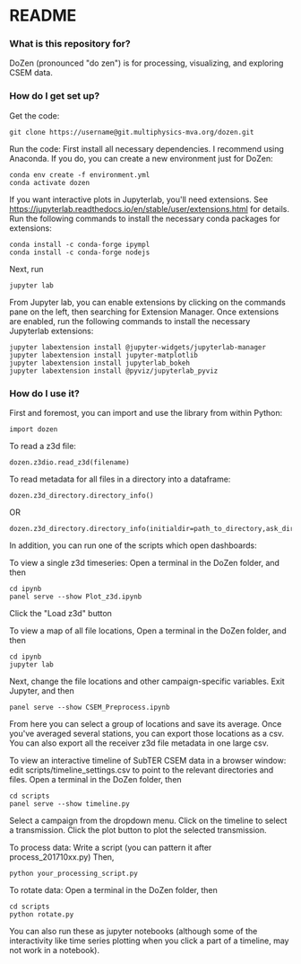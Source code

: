 # README #

### What is this repository for? ###

DoZen (pronounced "do zen") is for processing, visualizing, and exploring CSEM data. 

### How do I get set up? ###

Get the code:
```
git clone https://username@git.multiphysics-mva.org/dozen.git
```


Run the code:
First install all necessary dependencies. I recommend using Anaconda. If you do, you can create a new environment just for DoZen:
```
conda env create -f environment.yml
conda activate dozen
```
If you want interactive plots in Jupyterlab, you'll need extensions.
See https://jupyterlab.readthedocs.io/en/stable/user/extensions.html for details.
Run the following commands to install the necessary conda packages for extensions:
```
conda install -c conda-forge ipympl
conda install -c conda-forge nodejs
```
Next, run
```
jupyter lab
```
From Jupyter lab, you can enable extensions by clicking on the commands pane on the left, then searching for Extension Manager.
Once extensions are enabled, run the following commands to install the necessary Jupyterlab extensions:
```
jupyter labextension install @jupyter-widgets/jupyterlab-manager
jupyter labextension install jupyter-matplotlib
jupyter labextension install jupyterlab_bokeh
jupyter labextension install @pyviz/jupyterlab_pyviz
```

### How do I use it? ###

First and foremost, you can import and use the library from within Python:
```
import dozen
```

To read a z3d file:
```
dozen.z3dio.read_z3d(filename)
```

To read metadata for all files in a directory into a dataframe:
```
dozen.z3d_directory.directory_info()
```
OR
```
dozen.z3d_directory.directory_info(initialdir=path_to_directory,ask_dir=False)
```

In addition, you can run one of the scripts which open dashboards:

To view a single z3d timeseries:
Open a terminal in the DoZen folder, and then
```
cd ipynb
panel serve --show Plot_z3d.ipynb
```
Click the "Load z3d" button

To view a map of all file locations,
Open a terminal in the DoZen folder, and then
```
cd ipynb
jupyter lab
```
Next, change the file locations and other campaign-specific variables.
Exit Jupyter, and then
```
panel serve --show CSEM_Preprocess.ipynb
```
From here you can select a group of locations and save its average.
Once you've averaged several stations, you can export those locations as a csv.
You can also export all the receiver z3d file metadata in one large csv.

To view an interactive timeline of SubTER CSEM data in a browser window:
edit scripts/timeline_settings.csv to point to the relevant directories and files.
Open a terminal in the DoZen folder, then
```
cd scripts
panel serve --show timeline.py
```
Select a campaign from the dropdown menu.
Click on the timeline to select a transmission.
Click the plot button to plot the selected transmission.

To process data:
Write a script (you can pattern it after process_201710xx.py)
Then,
```
python your_processing_script.py
```

To rotate data:
Open a terminal in the DoZen folder, then
```
cd scripts
python rotate.py
```


You can also run these as jupyter notebooks (although some of the interactivity like time series plotting when you click a part of a timeline, may not work in a notebook).
